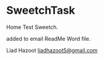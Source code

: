 # SweetchTask

Home Test Sweetch.

added to email ReadMe Word file. 

Liad Hazoot 
 liadhazoot5@gmail.com

